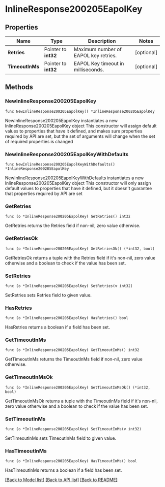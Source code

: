 # InlineResponse200205EapolKey

## Properties

Name | Type | Description | Notes
------------ | ------------- | ------------- | -------------
**Retries** | Pointer to **int32** | Maximum number of EAPOL key retries. | [optional] 
**TimeoutInMs** | Pointer to **int32** | EAPOL Key timeout in milliseconds. | [optional] 

## Methods

### NewInlineResponse200205EapolKey

`func NewInlineResponse200205EapolKey() *InlineResponse200205EapolKey`

NewInlineResponse200205EapolKey instantiates a new InlineResponse200205EapolKey object
This constructor will assign default values to properties that have it defined,
and makes sure properties required by API are set, but the set of arguments
will change when the set of required properties is changed

### NewInlineResponse200205EapolKeyWithDefaults

`func NewInlineResponse200205EapolKeyWithDefaults() *InlineResponse200205EapolKey`

NewInlineResponse200205EapolKeyWithDefaults instantiates a new InlineResponse200205EapolKey object
This constructor will only assign default values to properties that have it defined,
but it doesn't guarantee that properties required by API are set

### GetRetries

`func (o *InlineResponse200205EapolKey) GetRetries() int32`

GetRetries returns the Retries field if non-nil, zero value otherwise.

### GetRetriesOk

`func (o *InlineResponse200205EapolKey) GetRetriesOk() (*int32, bool)`

GetRetriesOk returns a tuple with the Retries field if it's non-nil, zero value otherwise
and a boolean to check if the value has been set.

### SetRetries

`func (o *InlineResponse200205EapolKey) SetRetries(v int32)`

SetRetries sets Retries field to given value.

### HasRetries

`func (o *InlineResponse200205EapolKey) HasRetries() bool`

HasRetries returns a boolean if a field has been set.

### GetTimeoutInMs

`func (o *InlineResponse200205EapolKey) GetTimeoutInMs() int32`

GetTimeoutInMs returns the TimeoutInMs field if non-nil, zero value otherwise.

### GetTimeoutInMsOk

`func (o *InlineResponse200205EapolKey) GetTimeoutInMsOk() (*int32, bool)`

GetTimeoutInMsOk returns a tuple with the TimeoutInMs field if it's non-nil, zero value otherwise
and a boolean to check if the value has been set.

### SetTimeoutInMs

`func (o *InlineResponse200205EapolKey) SetTimeoutInMs(v int32)`

SetTimeoutInMs sets TimeoutInMs field to given value.

### HasTimeoutInMs

`func (o *InlineResponse200205EapolKey) HasTimeoutInMs() bool`

HasTimeoutInMs returns a boolean if a field has been set.


[[Back to Model list]](../README.md#documentation-for-models) [[Back to API list]](../README.md#documentation-for-api-endpoints) [[Back to README]](../README.md)



